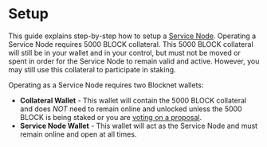 # Setup

This guide explains step-by-step how to setup a [Service Node](https://docs.blocknet.co/service-nodes/introduction). Operating a Service Node requires 5000 BLOCK collateral. This 5000 BLOCK collateral will still be in your wallet and in your control, but must not be moved or spent in order for the Service Node to remain valid and active. However, you may still use this collateral to participate in staking.

Operating as a Service Node requires two Blocknet wallets:

* **Collateral Wallet** - This wallet will contain the 5000 BLOCK collateral and does _NOT_ need to remain online and unlocked unless the 5000 BLOCK is being staked or you are [voting on a proposal](https://docs.blocknet.co/governane/proposal-voting).
* **Service Node Wallet** - This wallet will act as the Service Node and must remain online and open at all times.
